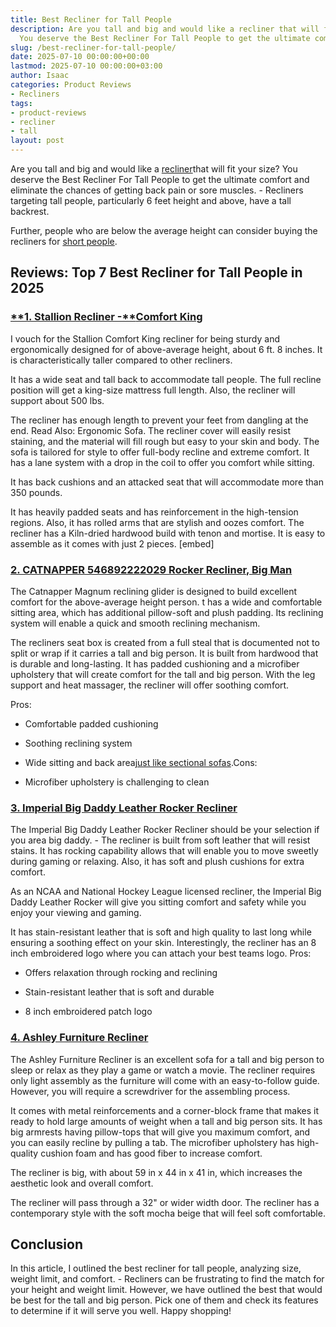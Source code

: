 ```yaml
---
title: Best Recliner for Tall People
description: Are you tall and big and would like a recliner that will fit your size?
  You deserve the Best Recliner For Tall People to get the ultimate comfort and...
slug: /best-recliner-for-tall-people/
date: 2025-07-10 00:00:00+00:00
lastmod: 2025-07-10 00:00:00+03:00
author: Isaac
categories: Product Reviews
- Recliners
tags:
- product-reviews
- recliner
- tall
layout: post
---
```

Are you tall and big and would like a [recliner](https://pestpolicy.com/best-recliners-for-pregnancy/)that will fit your size? You deserve the Best Recliner For Tall People to get the ultimate comfort and eliminate the chances of getting back pain or sore muscles. - Recliners targeting tall people, particularly 6 feet height and above, have a tall backrest.

Further, people who are below the average height can consider buying the recliners for [short people](https://pestpolicy.com/best-recliners-for-short-people/).

##  Reviews: Top 7 Best Recliner for Tall People in 2025

###  [**1. Stallion Recliner -****Comfort King**](https://www.amazon.com/dp/B008U75IAW/?tag=p-policy-20)

I vouch for the Stallion Comfort King recliner for being sturdy and ergonomically designed for of above-average height, about 6 ft. 8 inches. It is characteristically taller compared to other recliners.

It has a wide seat and tall back to accommodate tall people. The full recline position will get a king-size mattress full length. Also, the recliner will support about 500 lbs.

The recliner has enough length to prevent your feet from dangling at the end. Read Also: Ergonomic Sofa. The recliner cover will easily resist staining, and the material will fill rough but easy to your skin and body. The sofa is tailored for style to offer full-body recline and extreme comfort. It has a lane system with a drop in the coil to offer you comfort while sitting.

It has back cushions and an attacked seat that will accommodate more than 350 pounds.

It has heavily padded seats and has reinforcement in the high-tension regions. Also, it has rolled arms that are stylish and oozes comfort. The recliner has a Kiln-dried hardwood build with tenon and mortise. It is easy to assemble as it comes with just 2 pieces. [embed]

###  [2. CATNAPPER 546892222029 Rocker Recliner, Big Man](https://www.amazon.com/dp/B00K72VAI2/?tag=p-policy-20)

The Catnapper Magnum reclining glider is designed to build excellent comfort for the above-average height person. t has a wide and comfortable sitting area, which has additional pillow-soft and plush padding. Its reclining system will enable a quick and smooth reclining mechanism.

The recliners seat box is created from a full steal that is documented not to split or wrap if it carries a tall and big person. It is built from hardwood that is durable and long-lasting. It has padded cushioning and a microfiber upholstery that will create comfort for the tall and big person. With the leg support and heat massager, the recliner will offer soothing comfort.

Pros:

- Comfortable padded cushioning

- Soothing reclining system

- Wide sitting and back area[just like sectional sofas](https://pestpolicy.com/best-sectional-sofa-for-family/).Cons:

- Microfiber upholstery is challenging to clean

###  [3. Imperial Big Daddy Leather Rocker Recliner](https://www.amazon.com/dp/B00D9SPOW4/?tag=p-policy-20)

The Imperial Big Daddy Leather Rocker Recliner should be your selection if you area big daddy. - The recliner is built from soft leather that will resist stains. It has rocking capability allows that will enable you to move sweetly during gaming or relaxing. Also, it has soft and plush cushions for extra comfort.

As an NCAA and National Hockey League licensed recliner, the Imperial Big Daddy Leather Rocker will give you sitting comfort and safety while you enjoy your viewing and gaming.

It has stain-resistant leather that is soft and high quality to last long while ensuring a soothing effect on your skin. Interestingly, the recliner has an 8 inch embroidered logo where you can attach your best teams logo.
Pros:

- Offers relaxation through rocking and reclining

- Stain-resistant leather that is soft and durable

- 8 inch embroidered patch logo

###  [**4. Ashley Furniture Recliner**](https://www.amazon.com/dp/B01FDN76E6/?tag=p-policy-20)

The Ashley Furniture Recliner is an excellent sofa for a tall and big person to sleep or relax as they play a game or watch a movie. The recliner requires only light assembly as the furniture will come with an easy-to-follow guide. However, you will require a screwdriver for the assembling process.

It comes with metal reinforcements and a corner-block frame that makes it ready to hold large amounts of weight when a tall and big person sits. It has big armrests having pillow-tops that will give you maximum comfort, and you can easily recline by pulling a tab. The microfiber upholstery has high-quality cushion foam and has good fiber to increase comfort.

The recliner is big, with about 59 in x 44 in x 41 in, which increases the aesthetic look and overall comfort.

The recliner will pass through a 32" or wider width door. The recliner has a contemporary style with the soft mocha beige that will feel soft comfortable.

##  Conclusion

In this article, I outlined the best recliner for tall people, analyzing size, weight limit, and comfort. - Recliners can be frustrating to find the match for your height and weight limit. However, we have outlined the best that would be best for the tall and big person. Pick one of them and check its features to determine if it will serve you well. Happy shopping!